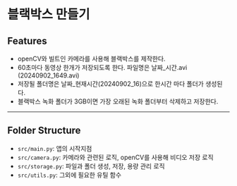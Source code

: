 # 블랙박스 만들기

## Features

- openCV와 빌트인 카메라를 사용해 블랙박스를 제작한다.
- 60초마다 동영상 한개가 저장되도록 한다. 파일명은 날짜_시간.avi (20240902_1649.avi)
- 저장될 폴더명은 날짜_현재시간(20240902_16)으로 한시간 마다 폴더가 생성된다.
- 블랙박스 녹화 폴더가 3GB이면 가장 오래된 녹화 폴더부터 삭제하고 저장한다.

---

## Folder Structure

- `src/main.py`: 앱의 시작지점
- `src/camera.py`: 카메라와 관련된 로직, openCV를 사용해 비디오 저장 로직
- `src/storage.py`: 파일과 폴더 생성, 저장, 용량 관리 로직
- `src/utils.py`: 그외에 필요한 유틸 함수
